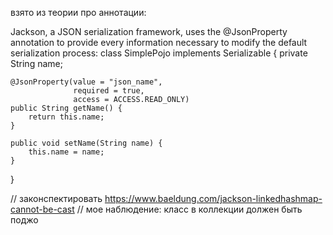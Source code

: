 взято из теории про аннотации:

Jackson, a JSON serialization framework, uses the @JsonProperty annotation to provide
 every information necessary to modify the default serialization process:
class SimplePojo implements Serializable {
    private String name;

    @JsonProperty(value = "json_name",
                  required = true,
                  access = ACCESS.READ_ONLY)
    public String getName() {
        return this.name;
    }

    public void setName(String name) {
        this.name = name;
    }
}


// законспектировать
https://www.baeldung.com/jackson-linkedhashmap-cannot-be-cast
// мое наблюдение: класс в коллекции должен быть поджо